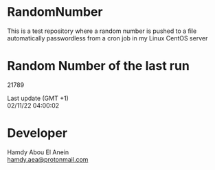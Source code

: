 # RandomNumber    
This is a test repository where a random number is pushed to a file automatically passwordless from a cron job in my Linux CentOS server    
# Random Number of the last run   
21789
      
Last update (GMT +1)    
02/11/22 04:00:02
# Developer    
Hamdy Abou El Anein   
hamdy.aea@protonmail.com
